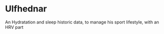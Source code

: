 # Ulfhednar


An Hydratation and sleep historic data, to manage his sport lifestyle, with an HRV part
